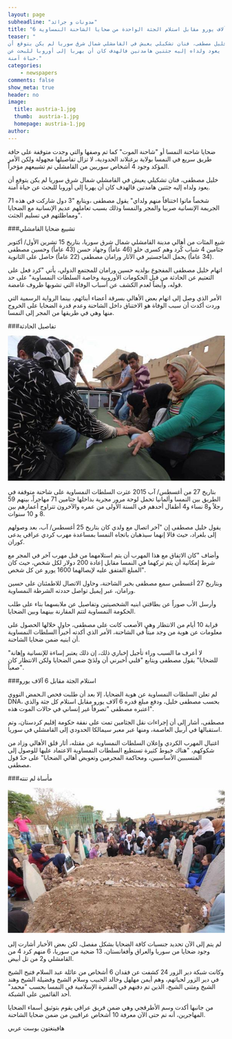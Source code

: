 ```yaml
---
layout: page
subheadline: "مدونات و جرائد"
title: "6 آلاف يورو مقابل استلام الجثة الواحدة من ضحايا الشاحنة النمساوية"
teaser: "
خليل مصطفى، فنان تشكيلي يعيش في القامشلي شمال شرق سوريا لم يكن يتوقع أن
يعود ولداه إليه جثتين هامدتين فالهدف كان أن يهربا إلى أوروبا للبحث عن
حياة آمنة."
categories:
    - newspapers
comments: false
show_meta: true
header: no
image:
  title: austria-1.jpg
  thumb:  austria-1.jpg
  homepage: austria-1.jpg
author:
---
```



ضحايا شاحنة النمسا أو "شاحنة الموت" كما تم وصفها والتي وجدت متوقفة على
حافة طريق سريع في النمسا بولاية برغنلاند الحدودية، لا تزال تفاصيلها
مجهولة ولكن الأمر المؤكد وجود 4 أشخاص سوريين من القامشلي تم تشييعهم
مؤخراً.

خليل مصطفى، فنان تشكيلي يعيش في القامشلي شمال شرق سوريا لم يكن يتوقع أن
يعود ولداه إليه جثتين هامدتين فالهدف كان أن يهربا إلى أوروبا للبحث عن
حياة آمنة.

71 شخصاً ماتوا اختناقاً منهم ولداي" يقول مصطفى ،ويتابع "3 دول شاركت في
هذه الجريمة الإنسانية صربيا والمجر والنمسا وذلك بسبب تعاملهم عديم
الإنسانية مع الضحايا ومماطلتهم في تسليم الجثث".

###تشييع ضحايا القامشلي

شيع المئات من أهالي مدينة القامشلي شمال شرق سوريا، بتاريخ 15 تشرين
الأول/ أكتوبر جثامين 4 شباب كُرد وهم كسرى خلو (46 عاماً) وجهاد حسن (43
عاماً) وحسين مصطفى (34 عاماً) يحمل الماجستير في الآثار ورامان مصطفى (22
عاماً) حاصل على الثانوية.

اتهام خليل مصطفى المفجوع بولديه حسين ورامان للمجتمع الدولي، يأتي "كرد
فعل على التعتيم عن الحادثة من قبل الحكومات الأوروبية وخاصة السلطات
النمساوية" على حد قوله، وأيضاً لعدم الكشف عن أسباب الوفاة التي تشوبها
ظروف غامضة.

الأمر الذي وصل إلى اتهام بعض الأهالي بسرقة أعضاء أبنائهم، بينما الرواية
الرسمية التي وردت أكدت أن سبب الوفاة هو الاختناق داخل الشاحنة وعدم قدرة
الضحايا على الخروج منها وهي في طريقها من المجر إلى النمسا.

###تفاصيل الحادثة

![austria](/images/austria-2.jpg)

بتاريخ 27 من أغسطس/ آب 2015 عثرت السلطات النمساوية على شاحنة متوقفة في
الطريق بين النمسا وألمانيا تحمل لوحة مرور مجرية بداخلها جثامين 71
مهاجراً، بينهم 59 رجلاً و8 نساء و4 أطفال أحدهم في السنة الأولى من عمره
والآخرون تتراوح أعمارهم بين 8 و 10 سنوات.

يقول خليل مصطفى إن "آخر اتصال مع ولدي كان بتاريخ 25 أغسطس/ آب، بعد
وصولهم إلى بلغراد، حيث قالا إنهما سيذهبان باتجاه النمسا بمساعدة مهرب
كردي عراقي يدعى كوران.

وأضاف "كان الاتفاق مع هذا المهرب أن يتم استلامهما من قبل مهرب آخر في
المجر مع شرط إمكانية أن يتم تركهما في النمسا مقابل إعادة 200 دولار لكل
شخص، حيث كان المبلغ المتفق عليه لإيصالهما 1600 يورو عن كل شخص".

وبتاريخ 27 أغسطس سمع مصطفى بخبر الشاحنة، وحاول الاتصال للاطمئنان على
حسين ورامان، عبر إيميل تواصل حددته الشرطة النمساوية.

وأرسل الأب صوراً عن بطاقتي ابنيه الشخصيتين وتفاصيل عن ملابسهما بناء على
طلب الحكومة النمساوية لتتم المقارنة بينهما وبين الضحايا.

قرابة 10 أيام من الانتظار وهي الأصعب كانت على مصطفى، حاول خلالها الحصول
على معلومات عن هوية من وجد ميتاً في الشاحنة، الأمر الذي أكدته أخيراً
السلطات النمساوية أن ابنيه ضمن ضحايا الشاحنة.

"لا أعرف ما السبب وراء تأجيل إخباري ذلك، إن ذلك يعتبر إساءة للإنسانية
وإهانة للضحايا" يقول مصطفى ويتابع "قلبي أخبرني أن ولدَيّ ضمن الضحايا
ولكن الانتظار كان صعباً".

###استلام الجثة مقابل 6 آلاف يورو

لم تعلن السلطات النمساوية عن هوية الضحايا، إلا بعد أن طلبت فحص الـحمض
النووي DNA، بحسب مصطفى خليل، ودفع مبلغ قدره 6 آلاف يورو مقابل استلام كل
جثة والذي اعتبره مصطفى "تصرفاً غير إنساني في حالات الموت هذه".

مصطفى، أشار إلى أن إجراءات نقل الجثامين تمت على نفقة حكومة إقليم
كردستان، وتم استقبالها في أربيل العاصمة، ومنها عبر معبر سيمالكا الحدودي
إلى القامشلي في سوريا.

اغتيال المهرب الكردي وإعلان السلطات النمساوية عن مقتله، أثار قلق الأهالي
وزاد من شكوكهم، "هناك خيوط كثيرة تستطيع السلطات النمساوية الاعتماد عليها
للوصول إلى المتسببين الأساسيين، ومحاكمة المجرمين وتعويض أهالي الضحايا"
على حدّ قول مصطفى.

###مأساة لم تنته

![austria](/images/austria-3.jpg)


لم يتم إلى الآن تحديد جنسيات كافة الضحايا بشكل مفصل، لكن بعض الأخبار
أشارت إلى وجود ضحايا من سوريا والعراق وأفغانستان، 13 ضحية من سوريا، 6
منهم كرد 4 من القامشلي و2 من تل أبيض.

وكانت شبكة دير الزور 24 كشفت عن فقدان 6 أشخاص من عائلة عبد السلام فتيح
الشيخ في دير الزور لحياتهم، وهم أيمن مهلهل وخالد الحبيب وسلام الشيخ
وفضيلة الشيخ وهند الشيخ ومثنى الشيخ، الذين تم دفنهم في المقبرة الإسلامية
في النمسا بحسب "محمد" أحد القائمين على الشبكة.

من جانبها أكدت وسم الأطرقجي وهي ضمن فريق عراقي يقوم بتوثيق أسماء الضحايا
المهاجرين، أنه تم حتى الآن معرفة 10 أشخاص عراقيين من ضمن ضحايا الشاحنة.

هافينغتون بوست عربي

